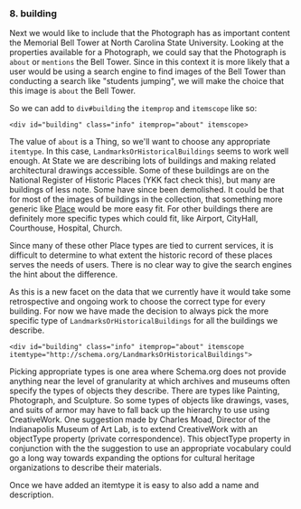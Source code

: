 ### 8. building

Next we would like to include that the Photograph has as important content
the Memorial Bell Tower at North Carolina State University.
Looking at the properties available for a Photograph, we could say 
that the Photograph is `about` or `mentions` the Bell Tower. Since in this
context it is more likely that a user would be using a search engine to find
images of the Bell Tower than conducting a search like "students jumping", we
will make the choice that this image is `about` the Bell Tower.

So we can add to `div#building` the `itemprop` and `itemscope` like so:

    <div id="building" class="info" itemprop="about" itemscope>
      

The value of `about` is a Thing, so we'll want to choose any appropriate 
`itemtype`. In this case, `LandmarksOrHistoricalBuildings` seems to work well
enough. At State we are describing lots of buildings and making related
architectural drawings accessible. Some of these buildings are on the National
Register of Historic Places (YKK fact check this), but many are buildings of 
less note. Some have since been demolished. It could be that for most of the
images of buildings in the collection, that something more generic like [Place](http://schema.org/Place)
would be more easy fit. For other buildings there are definitely more specific
types which could fit, like Airport, CityHall, Courthouse, Hospital, Church.

Since many of these other Place types are tied to current services, it is
difficult to determine to what extent the historic record of these places 
serves the needs of users. There is no clear way to give the search engines the
hint about the difference.

As this is a new facet on the data that we currently have
it would take some retrospective and ongoing work to choose the correct type for
every building. For now we have made the decision to always pick the more
specific type of `LandmarksOrHistoricalBuildings` for all the buildings we
describe.

    <div id="building" class="info" itemprop="about" itemscope itemtype="http://schema.org/LandmarksOrHistoricalBuildings">

Picking appropriate types is one area where Schema.org does not provide anything 
near the level of granularity at which archives and museums often specify the types
of objects they describe. There are types like Painting, Photograph, and 
Sculpture. So some types of objects like drawings, vases, and suits of armor
may have to fall back up the hierarchy to use using CreativeWork. One suggestion
made by Charles Moad, Director of the Indianapolis Museum of Art Lab, is to
extend CreativeWork with an objectType property (private correspondence). 
This objectType property in conjunction with the the suggestion to use an 
appropriate vocabulary could go a long way towards expanding the options for
cultural heritage organizations to describe their materials.

Once we have added an itemtype it is easy to also add a name and description.

